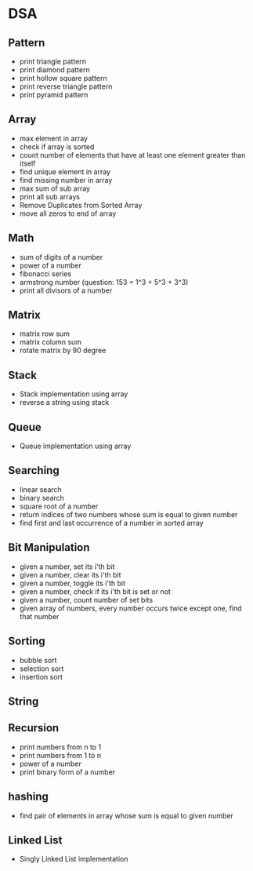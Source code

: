 # DSA

## Pattern
* print triangle pattern
* print diamond pattern
* print hollow square pattern
* print reverse triangle pattern
* print pyramid pattern

## Array
* max element in array
* check if array is sorted
* count number of elements that have at least one element greater than itself
* find unique element in array
* find missing number in array
* max sum of sub array
* print all sub arrays
* Remove Duplicates from Sorted Array
* move all zeros to end of array

## Math
* sum of digits of a number
* power of a number
* fibonacci series
* armstrong number (question: 153 = 1^3 + 5^3 + 3^3)
* print all divisors of a number

## Matrix
* matrix row sum
* matrix column sum
* rotate matrix by 90 degree

## Stack
* Stack implementation using array
* reverse a string using stack

## Queue
* Queue implementation using array

## Searching
* linear search
* binary search
* square root of a number
* return indices of two numbers whose sum is equal to given number
* find first and last occurrence of a number in sorted array

## Bit Manipulation
* given a number, set its i'th bit
* given a number, clear its i'th bit
* given a number, toggle its i'th bit
* given a number, check if its i'th bit is set or not
* given a number, count number of set bits
* given array of numbers, every number occurs twice except one, find that number

## Sorting
* bubble sort
* selection sort
* insertion sort

## String

## Recursion
* print numbers from n to 1
* print numbers from 1 to n
* power of a number
* print binary form of a number

## hashing
* find pair of elements in array whose sum is equal to given number


## Linked List
* Singly Linked List implementation